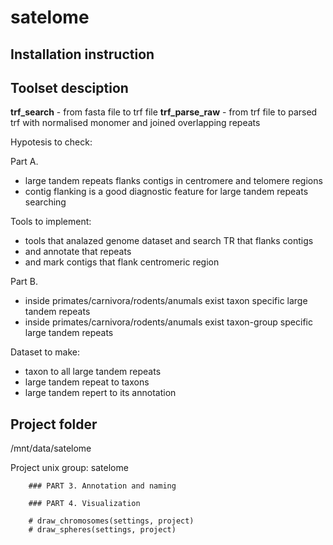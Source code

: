 # satelome

## Installation instruction

## Toolset desciption

**trf_search** - from fasta file to trf file
**trf_parse_raw** - from trf file to parsed trf with normalised monomer and joined overlapping repeats 

Hypotesis to check:

Part A.

- large tandem repeats flanks contigs in centromere and telomere regions
- contig flanking is a good diagnostic feature for large tandem repeats searching

Tools to implement:

- tools that analazed genome dataset and search TR that flanks contigs
- and annotate that repeats
- and mark contigs that flank centromeric region

Part B.

- inside primates/carnivora/rodents/anumals exist taxon specific large tandem repeats
- inside primates/carnivora/rodents/anumals exist taxon-group specific large tandem repeats

Dataset to make:

- taxon to all large tandem repeats
- large tandem repeat to taxons
- large tandem repert to its annotation


## Project folder

/mnt/data/satelome 

Project unix group: satelome

```
    ### PART 3. Annotation and naming

    ### PART 4. Visualization

    # draw_chromosomes(settings, project)
    # draw_spheres(settings, project)
```

